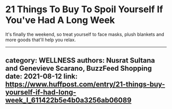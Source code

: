 # 21 Things To Buy To Spoil Yourself If You've Had A Long Week

It's finally the weekend, so treat yourself to face masks, plush blankets and more goods that'll help you relax.

---
category: WELLNESS
authors: Nusrat Sultana and Genevieve Scarano, BuzzFeed Shopping
date: 2021-08-12
link: https://www.huffpost.com/entry/21-things-buy-yourself-if-had-long-week_l_611422b5e4b0a3256ab06089
---
